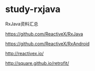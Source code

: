 # study-rxjava
RxJava资料汇总

https://github.com/ReactiveX/RxJava

https://github.com/ReactiveX/RxAndroid

http://reactivex.io/

http://square.github.io/retrofit/
